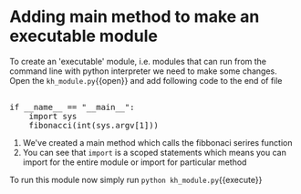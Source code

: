 # Adding main method to make an executable module

To create an 'executable' module, i.e. modules that can run from the command line with python interpreter we need to make some changes. Open the `kh_module.py`{{open}} and add following code to the end of file

<pre class="file" data-filename="kh_module.py" data-target="append">

if __name__ == "__main__":
    import sys
    fibonacci(int(sys.argv[1]))
</pre>

1. We've created a main method which calls the fibbonaci serires function
2. You can see that `import` is a scoped statements which means you can import for the entire module or import for particular method

To run this module now simply run `python kh_module.py`{{execute}}

